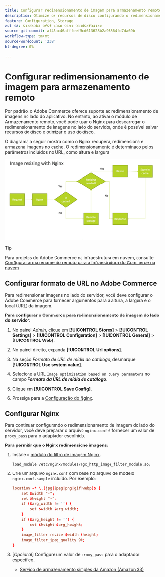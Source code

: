 ```yaml
---
title: Configurar redimensionamento de imagem para armazenamento remoto
description: Otimize os recursos de disco configurando o redimensionamento de imagens do lado do servidor.
feature: Configuration, Storage
exl-id: 51c2b9b3-0f5f-4868-9191-911d5df341ec
source-git-commit: af45ac46afffeef5cd613628b2a98864fd7da69b
workflow-type: tm+mt
source-wordcount: '238'
ht-degree: 0%

---
```


# Configurar redimensionamento de imagem para armazenamento remoto

Por padrão, o Adobe Commerce oferece suporte ao redimensionamento de imagens no lado do aplicativo. No entanto, ao ativar o módulo de Armazenamento remoto, você pode usar o Nginx para descarregar o redimensionamento de imagens no lado do servidor, onde é possível salvar recursos de disco e otimizar o uso do disco.

O diagrama a seguir mostra como o Nginx recupera, redimensiona e armazena imagens no cache. O redimensionamento é determinado pelos parâmetros incluídos no URL, como altura e largura.

![redimensionamento da imagem](../../assets/configuration/remote-storage-nginx-image-resize.png)

>[!TIP]
>
>Para projetos do Adobe Commerce na infraestrutura em nuvem, consulte [Configurar armazenamento remoto para a infraestrutura do Commerce na nuvem](cloud-support.md)

## Configurar formato de URL no Adobe Commerce

Para redimensionar imagens no lado do servidor, você deve configurar o Adobe Commerce para fornecer argumentos para a altura, a largura e o local (URL) da imagem.

**Para configurar o Commerce para redimensionamento de imagem do lado do servidor**:

1. No painel _Admin_, clique em **[!UICONTROL Stores]** > **[!UICONTROL Settings]** > **[!UICONTROL Configuration]** > **[!UICONTROL General]** > **[!UICONTROL Web]**.

1. No painel direito, expanda **[!UICONTROL Url options]**.

1. Na seção _Formato da URL de mídia de catálogo_, desmarque **[!UICONTROL Use system value]**.

1. Selecione a URL `Image optimization based on query parameters` no campo **_Formato da URL de mídia de catálogo_**.

1. Clique em **[!UICONTROL Save Config]**.

1. Prossiga para a [Configuração do Nginx](#configure-nginx).

## Configurar Nginx

Para continuar configurando o redimensionamento de imagem do lado do servidor, você deve preparar o arquivo `nginx.conf` e fornecer um valor de `proxy_pass` para o adaptador escolhido.

**Para permitir que o Nginx redimensione imagens**:

1. Instale o [módulo do filtro de imagem Nginx][nginx-module].

   ```shell
   load_module /etc/nginx/modules/ngx_http_image_filter_module.so;
   ```

1. Crie um arquivo `nginx.conf` com base no arquivo de modelo `nginx.conf.sample` incluído. Por exemplo:

   ```conf
   location ~* \.(jpg|jpeg|png|gif|webp)$ {
       set $width "-";
       set $height "-";
       if ($arg_width != '') {
           set $width $arg_width;
       }
       if ($arg_height != '') {
           set $height $arg_height;
       }
       image_filter resize $width $height;
       image_filter_jpeg_quality 90;
   }
   ```

1. [_Opcional_] Configure um valor de `proxy_pass` para o adaptador específico.

   - [Serviço de armazenamento simples da Amazon (Amazon S3)](remote-storage-aws-s3.md)

<!-- link definitions -->

[nginx-module]: https://nginx.org/en/docs/http/ngx_http_image_filter_module.html
